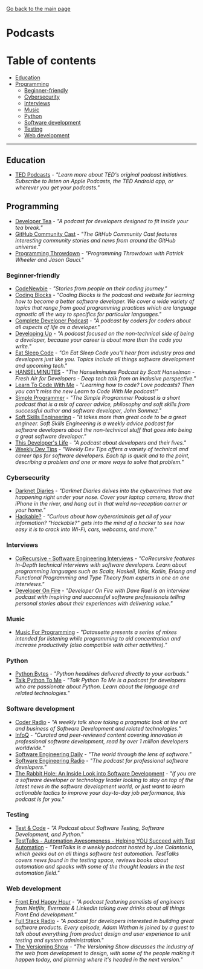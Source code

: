 [Go back to the main page](https://world-class.github.io/REPL/)

# Podcasts
# Table of contents


<!-- vim-markdown-toc GFM -->

* [Education](#education)
* [Programming](#programming)
    * [Beginner-friendly](#beginner-friendly)
    * [Cybersecurity](#cybersecurity)
    * [Interviews](#interviews)
    * [Music](#music)
    * [Python](#python)
    * [Software development](#software-development)
    * [Testing](#testing)
    * [Web development](#web-development)

<!-- vim-markdown-toc -->

---

## Education
- [TED Podcasts](https://www.ted.com/podcasts) - *"Learn more about TED's original podcast initiatives. Subscribe to listen on Apple Podcasts, the TED Android app, or wherever you get your podcasts."*

## Programming
- [Developer Tea](https://spec.fm/podcasts/developer-tea) - *"A podcast for developers designed to fit inside your tea break."*
- [GitHub Community Cast](https://player.fm/series/github-community-cast) - *"The GitHub Community Cast features interesting community stories and news from around the GitHub universe."*
- [Programming Throwdown](https://www.programmingthrowdown.com/) - *"Programming Throwdown with Patrick Wheeler and Jason Gauci."*

### Beginner-friendly
- [CodeNewbie](https://www.codenewbie.org/podcast/) - *"Stories from people on their coding journey."*
- [Coding Blocks](https://www.codingblocks.net/) - *"Coding Blocks is the podcast and website for learning how to become a better software developer. We cover a wide variety of topics that range from good programming practices which are language agnostic all the way to specifics for particular languages."*
- [Complete Developer Podcast](https://player.fm/series/series-2257924) - *"A podcast by coders for coders about all aspects of life as a developer."*
- [Developing Up](https://player.fm/series/series-1402140) - *"A podcast focused on the non-technical side of being a developer, because your career is about more than the code you write."*
- [Eat Sleep Code](http://pca.st/lDZb) - *"On Eat Sleep Code you'll hear from industry pros and developers just like you. Topics include all things software development and upcoming tech."*
- [HANSELMINUTES](https://www.hanselminutes.com/) - *"The Hanselminutes Podcast by Scott Hanselman - Fresh Air for Developers - Deep tech talk from an inclusive perspective."*
- [Learn To Code With Me](https://learntocodewith.me/podcast/) - *"Learning how to code? Love podcasts? Then you can&#039;t miss the *new* Learn to Code With Me podcast!"*
- [Simple Programmer](https://player.fm/series/74672) - *"The Simple Programmer Podcast is a short podcast that is a mix of career advice, philosophy and soft skills from successful author and software developer, John Sonmez."*
- [Soft Skills Engineering](https://player.fm/series/soft-skills-engineering-133571) - *"It takes more than great code to be a great engineer. Soft Skills Engineering is a weekly advice podcast for software developers about the non-technical stuff that goes into being a great software developer."*
- [This Developer's Life](http://thisdeveloperslife.com/) - *"A podcast about developers and their lives."*
- [Weekly Dev Tips](https://player.fm/series/weekly-dev-tips) - *"Weekly Dev Tips offers a variety of technical and career tips for software developers. Each tip is quick and to the point, describing a problem and one or more ways to solve that problem."*

### Cybersecurity
- [Darknet Diaries](https://darknetdiaries.com/) - *"Darknet Diaries delves into the cybercrimes that are happening right under your nose. Cover your laptop camera, throw that iPhone in the river, and hang out in that weird no-reception corner or your home."*
- [Hackable?](https://hackablepodcast.com/) - *"Curious about how cybercriminals get all of your information? "Hackable?" gets into the mind of a hacker to see how easy it is to crack into Wi-Fi, cars, webcams, and more."*

### Interviews
- [CoRecursive - Software Engineering Interviews](https://player.fm/series/corecursive-software-engineering-interviews) - *"CoRecursive features In-Depth technical interviews with software developers. Learn about programming languages such as Scala, Haskell, Idris, Kotlin, Erlang and Functional Programming and Type Theory from experts in one on one interviews."*
- [Developer On Fire](https://player.fm/series/developer-on-fire-117746) - *"Developer On Fire with Dave Rael is an interview podcast with inspiring and successful software professionals telling personal stories about their experiences with delivering value."*

### Music
- [Music For Programming](http://musicforprogramming.net/) - *"Datassette presents a series of mixes intended for listening while programming to aid concentration and increase productivity (also compatible with other activities)."*

### Python
- [Python Bytes](https://pythonbytes.fm/) - *"Python headlines delivered directly to your earbuds."*
- [Talk Python To Me](https://talkpython.fm/) - *"Talk Python To Me is a podcast for developers who are passionate about Python. Learn about the language and related technologies."*

### Software development
- [Coder Radio](https://player.fm/series/coder-radio-2440919) - *"A weekly talk show taking a pragmatic look at the art and business of Software Development and related technologies."*
- [InfoQ](https://www.infoq.com/the-infoq-podcast) - *"Curated and peer-reviewed content covering innovation in professional software development, read by over 1 million developers worldwide."*
- [Software Engineering Daily](https://softwareengineeringdaily.com) - *"The world through the lens of software."*
- [Software Engineering Radio](https://www.se-radio.net/) - *"The podcast for professional software developers."*
- [The Rabbit Hole: An Inside Look into Software Development](https://player.fm/series/the-rabbit-hole-an-inside-look-into-software-development) - *"If you are a software developer or technology leader looking to stay on top of the latest news in the software development world, or just want to learn actionable tactics to improve your day-to-day job performance, this podcast is for you."*

### Testing
- [Test & Code](https://testandcode.com/) - *"A Podcast about Software Testing, Software Development, and Python."*
- [TestTalks - Automation Awesomeness - Helping YOU Succeed with Test Automation](https://player.fm/series/testtalks-automation-awesomeness-helping-you-succeed-with-test-automation-2391007) - *"TestTalks is a weekly podcast hosted by Joe Colantonio, which geeks out on all things software test automation. TestTalks covers news found in the testing space, reviews books about automation and speaks with some of the thought leaders in the test automation field."*

### Web development
- [Front End Happy Hour](https://player.fm/series/front-end-happy-hour-131187) - *"A podcast featuring panelists of engineers from Netflix, Evernote & LinkedIn talking over drinks about all things Front End development."*
- [Full Stack Radio](https://player.fm/series/series-1401837) - *"A podcast for developers interested in building great software products. Every episode, Adam Wathan is joined by a guest to talk about everything from product design and user experience to unit testing and system administration."*
- [The Versioning Show](https://www.sitepoint.com/versioning-show/) - *"The Versioning Show discusses the industry of the web from development to design, with some of the people making it happen today, and planning where it's headed in the next version."*
